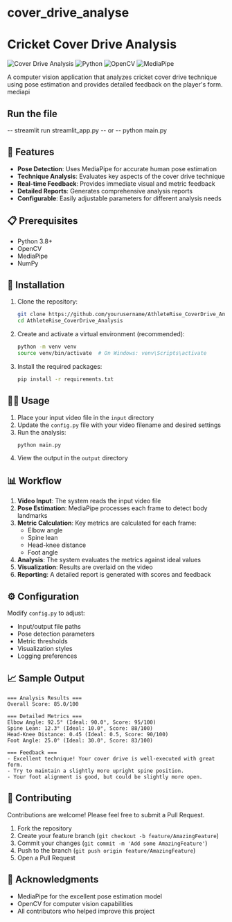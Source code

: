 ﻿# cover_drive_analyse

# Cricket Cover Drive Analysis

![Cover Drive Analysis](https://img.shields.io/badge/Status-Active-brightgreen)
![Python](https://img.shields.io/badge/Python-3.8%2B-blue)
![OpenCV](https://img.shields.io/badge/OpenCV-4.5%2B-orange)
![MediaPipe](https://img.shields.io/badge/MediaPipe-0.9.0%2B-FF6B6B)

A computer vision application that analyzes cricket cover drive technique using pose estimation and provides detailed feedback on the player's form.
mediapi

## Run the file

-- streamlit run streamlit_app.py
-- or
-- python main.py
## 🎯 Features

- **Pose Detection**: Uses MediaPipe for accurate human pose estimation
- **Technique Analysis**: Evaluates key aspects of the cover drive technique
- **Real-time Feedback**: Provides immediate visual and metric feedback
- **Detailed Reports**: Generates comprehensive analysis reports
- **Configurable**: Easily adjustable parameters for different analysis needs

## 📋 Prerequisites

- Python 3.8+
- OpenCV
- MediaPipe
- NumPy

## 🚀 Installation

1. Clone the repository:
   ```bash
   git clone https://github.com/yourusername/AthleteRise_CoverDrive_Analysis.git
   cd AthleteRise_CoverDrive_Analysis
   ```

2. Create and activate a virtual environment (recommended):
   ```bash
   python -m venv venv
   source venv/bin/activate  # On Windows: venv\Scripts\activate
   ```

3. Install the required packages:
   ```bash
   pip install -r requirements.txt
   ```

## 🏃‍♂️ Usage

1. Place your input video file in the `input` directory
2. Update the `config.py` file with your video filename and desired settings
3. Run the analysis:
   ```bash
   python main.py
   ```
4. View the output in the `output` directory

## 📊 Workflow

1. **Video Input**: The system reads the input video file
2. **Pose Estimation**: MediaPipe processes each frame to detect body landmarks
3. **Metric Calculation**: Key metrics are calculated for each frame:
   - Elbow angle
   - Spine lean
   - Head-knee distance
   - Foot angle
4. **Analysis**: The system evaluates the metrics against ideal values
5. **Visualization**: Results are overlaid on the video
6. **Reporting**: A detailed report is generated with scores and feedback


## ⚙️ Configuration

Modify `config.py` to adjust:
- Input/output file paths
- Pose detection parameters
- Metric thresholds
- Visualization styles
- Logging preferences

## 📈 Sample Output

```
=== Analysis Results ===
Overall Score: 85.0/100

=== Detailed Metrics ===
Elbow Angle: 92.5° (Ideal: 90.0°, Score: 95/100)
Spine Lean: 12.3° (Ideal: 10.0°, Score: 88/100)
Head-Knee Distance: 0.45 (Ideal: 0.5, Score: 90/100)
Foot Angle: 25.0° (Ideal: 30.0°, Score: 83/100)

=== Feedback ===
- Excellent technique! Your cover drive is well-executed with great form.
- Try to maintain a slightly more upright spine position.
- Your foot alignment is good, but could be slightly more open.
```

## 🤝 Contributing

Contributions are welcome! Please feel free to submit a Pull Request.

1. Fork the repository
2. Create your feature branch (`git checkout -b feature/AmazingFeature`)
3. Commit your changes (`git commit -m 'Add some AmazingFeature'`)
4. Push to the branch (`git push origin feature/AmazingFeature`)
5. Open a Pull Request


## 🙏 Acknowledgments

- MediaPipe for the excellent pose estimation model
- OpenCV for computer vision capabilities
- All contributors who helped improve this project
#
